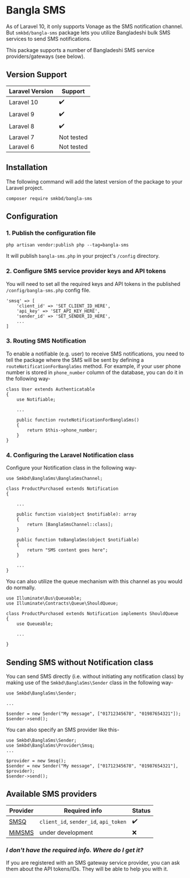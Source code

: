 # Bangla SMS
As of Laravel 10, it only supports Vonage as the SMS notification channel. But `smkbd/bangla-sms` package lets you utilize Bangladeshi bulk SMS services to send SMS notifications.

This package supports a number of Bangladeshi SMS service providers/gateways (see below).

## Version Support
| Laravel Version | Support    |
|-----------------|------------| 
| Laravel 10      | ✔️         |
| Laravel 9       | ✔️         |
| Laravel 8       | ✔️         |
| Laravel 7       | Not tested |
| Laravel 6       | Not tested |


## Installation
The following command will add the latest version of the package to your Laravel project.

    composer require smkbd/bangla-sms

## Configuration
### 1. Publish the configuration file

    php artisan vendor:publish php --tag=bangla-sms

It will publish `bangla-sms.php` in your project's `/config` directory.


### 2. Configure SMS service provider keys and API tokens
You will need to set all the required keys and API tokens in the 
published `/config/bangla-sms.php` config file. 

    'smsq' => [
        'client_id' => 'SET_CLIENT_ID_HERE',
        'api_key' => 'SET_API_KEY_HERE',
        'sender_id' => 'SET_SENDER_ID_HERE',
        ...
    ]

### 3. Routing SMS Notification
To enable a notifiable (e.g. user) to receive SMS notifications, you need to tell the package
where the SMS will be sent by defining a `routeNotificationForBanglaSms` method. For example, 
if your user phone number is stored in `phone_number` column of the database, you can 
do it in the following way-


    class User extends Authenticatable
    {
        use Notifiable;

        ...

        public function routeNotificationForBanglaSms()
        {
            return $this->phone_number;
        }
    }

### 4. Configuring the Laravel Notification class
Configure your Notification class in the following way-

    use Smkbd\BanglaSms\BanglaSmsChannel;

    class ProductPurchased extends Notification
    {
    
        ...

        public function via(object $notifiable): array
        {
            return [BanglaSmsChannel::class];
        }

        public function toBanglaSms(object $notifiable)
        {
            return "SMS content goes here";
        }

        ...
    }

You can also utilize the queue mechanism with this channel as you would do normally.

    use Illuminate\Bus\Queueable;
    use Illuminate\Contracts\Queue\ShouldQueue;

    class ProductPurchased extends Notification implements ShouldQueue
    {
        use Queueable;
        
        ...
        
    }

## Sending SMS without Notification class
You can send SMS directly (i.e. without initiating any notification class) by 
making use of the `Smkbd\BanglaSms\Sender` class in the following way-

    use Smkbd\BanglaSms\Sender;

    ...
    
    $sender = new Sender("My message", ["01712345678", "01987654321"]);
    $sender->send();

You can also specify an SMS provider like this-

    use Smkbd\BanglaSms\Sender;
    use Smkbd\BanglaSms\Provider\Smsq;
    ...
    
    $provider = new Smsq();
    $sender = new Sender("My message", ["01712345678", "01987654321"], $provider);
    $sender->send();

## Available SMS providers
| Provider                     | Required info | Status |
|------------------------------|---------------|--------|
| [SMSQ](https://smsq.com.bd/) | `client_id`, `sender_id`, `api_token` | ✔️ |
| [MiMSMS](https://www.mimsms.com/) | under development | ❌ |

### _I don't have the required info. Where do I get it?_
If you are registered with an SMS gateway service provider, you can
ask them about the API tokens/IDs. They will be able to help you with it.
